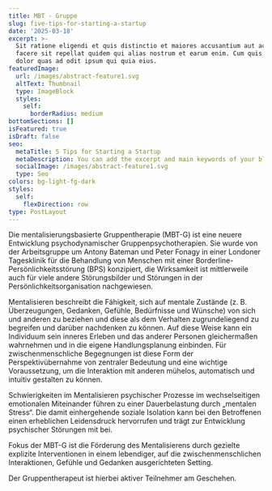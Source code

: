 ```yaml
---
title: MBT - Gruppe
slug: five-tips-for-starting-a-startup
date: '2025-03-18'
excerpt: >-
  Sit ratione eligendi et quis distinctio et maiores accusantium aut accusamus
  facere sit repellat quidem qui alias nostrum et earum enim. Cum quis sint eos
  dolor quas ad odit ipsum qui quia eius.
featuredImage:
  url: /images/abstract-feature1.svg
  altText: Thumbnail
  type: ImageBlock
  styles:
    self:
      borderRadius: medium
bottomSections: []
isFeatured: true
isDraft: false
seo:
  metaTitle: 5 Tips for Starting a Startup
  metaDescription: You can add the excerpt and main keywords of your blog post here.
  socialImage: /images/abstract-feature1.svg
  type: Seo
colors: bg-light-fg-dark
styles:
  self:
    flexDirection: row
type: PostLayout
---
```

Die mentalisierungsbasierte Gruppentherapie (MBT-G) ist eine neuere Entwicklung psychodynamischer Gruppenpsychotherapien. Sie wurde von der Arbeitsgruppe um Antony Bateman und Peter Fonagy in einer Londoner Tagesklinik für die Behandlung von Menschen mit einer Borderline-Persönlichkeitsstörung (BPS) konzipiert, die Wirksamkeit ist mittlerweile auch für viele andere Störungsbilder und Störungen in der Persönlichkeitsorganisation nachgewiesen.  

Mentalisieren beschreibt die Fähigkeit, sich auf mentale Zustände (z. B. Überzeugungen, Gedanken, Gefühle, Bedürfnisse und Wünsche) von sich und anderen zu beziehen und diese als dem Verhalten zugrundeliegend zu begreifen und darüber nachdenken zu können. Auf diese Weise kann ein Individuum sein inneres Erleben und das anderer Personen gleichermaßen wahrnehmen und in die eigene Handlungsplanung einbinden. Für zwischenmenschliche Begegnungen ist diese Form der Perspektivübernahme von zentraler Bedeutung und eine wichtige Voraussetzung, um die Interaktion mit anderen mühelos, automatisch und intuitiv gestalten zu können.

Schwierigkeiten im Mentalisieren psychischer Prozesse im wechselseitigen emotionalen Miteinander führen zu einer Dauerbelastung durch „mentalen Stress“. Die damit einhergehende soziale Isolation kann bei den Betroffenen einen erheblichen Leidensdruck hervorrufen und trägt zur Entwicklung psychischer Störungen mit bei. 

Fokus der MBT-G ist die Förderung des Mentalisierens durch gezielte explizite Interventionen in einem lebendiger, auf die zwischenmenschlichen Interaktionen, Gefühle und Gedanken ausgerichteten Setting.

Der Gruppentherapeut ist hierbei aktiver Teilnehmer am Geschehen.

